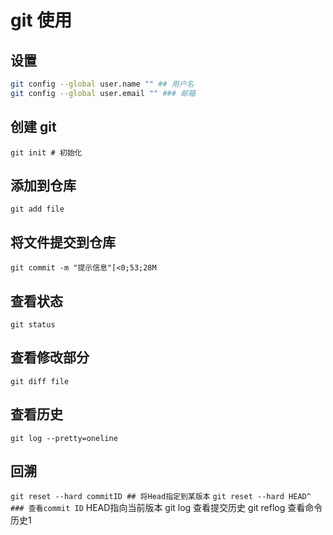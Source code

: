 # git 使用
## 设置
```sh
git config --global user.name "" ## 用户名
git config --global user.email "" ### 邮箱
```

## 创建 git
`git init # 初始化`

## 添加到仓库
`git add file`

## 将文件提交到仓库
`git commit -m "提示信息"[<0;53;28M`

## 查看状态
`git status`
## 查看修改部分
`git diff file`
## 查看历史
`git log --pretty=oneline`
## 回溯
`git reset --hard commitID ## 将Head指定到某版本`
`git reset --hard HEAD^ ### 查看commit ID`
HEAD指向当前版本
git log 查看提交历史
git reflog 查看命令历史1

